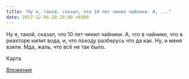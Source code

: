 ```yaml
---
title: "Ну я, такой, сказал, что 10 лет чинил чайники. А, ..."
date: 2017-12-06 20:18:00 +0300
---
```


Ну я, такой, сказал, что 10 лет чинил чайники. А, что в чайнике, что в реакторе кипит вода, и, что походу разберусь что да как. Ну, и меня взяли. Мда, жаль, что всё не так было.

Карта

[Вложение](/assets/vk_photos/4/pue-go2vWLY.jpg)
